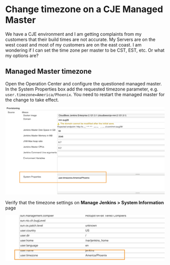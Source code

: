 # Change timezone on a CJE Managed Master

We have a CJE environment and I am getting complaints from my customers that their build times are not accurate. My Servers are on the west coast and most of my customers are on the east coast. I am wondering if I can set the time zone per master to be CST, EST, etc. Or what my options are?


## Managed Master timezone

Open the Operation Center and configure the questioned managed master. In the System Properties box add the requested timezone parameter, e.g. `user.timezone=America/Phoenix`. You need to restart the managed master for the change to take effect.

![](timezone1.png)

Verify that the timezone settings on **Manage Jenkins > System Information** page

![](timezone2.png)

